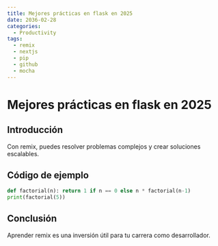 ```yaml
---
title: Mejores prácticas en flask en 2025
date: 2036-02-28
categories:
  - Productivity
tags:
  - remix
  - nextjs
  - pip
  - github
  - mocha
---
```


# Mejores prácticas en flask en 2025

## Introducción

Con remix, puedes resolver problemas complejos y crear soluciones escalables.

## Código de ejemplo

```python
def factorial(n): return 1 if n == 0 else n * factorial(n-1)
print(factorial(5))
```

## Conclusión

Aprender remix es una inversión útil para tu carrera como desarrollador.